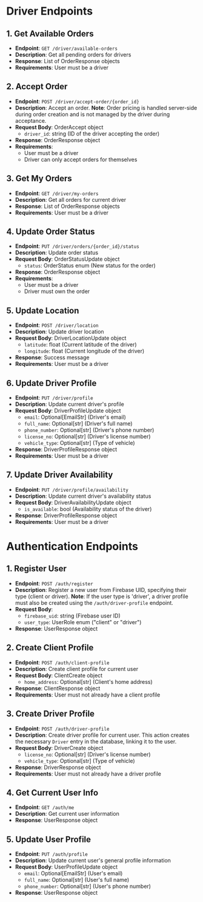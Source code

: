 # Driver Endpoints

## 1. Get Available Orders
- **Endpoint**: `GET /driver/available-orders`
- **Description**: Get all pending orders for drivers
- **Response**: List of OrderResponse objects
- **Requirements**: User must be a driver

## 2. Accept Order
- **Endpoint**: `POST /driver/accept-order/{order_id}`
- **Description**: Accept an order. **Note**: Order pricing is handled server-side during order creation and is not managed by the driver during acceptance.
- **Request Body**: OrderAccept object
  - `driver_id`: string (ID of the driver accepting the order)
- **Response**: OrderResponse object
- **Requirements**:
  - User must be a driver
  - Driver can only accept orders for themselves

## 3. Get My Orders
- **Endpoint**: `GET /driver/my-orders`
- **Description**: Get all orders for current driver
- **Response**: List of OrderResponse objects
- **Requirements**: User must be a driver

## 4. Update Order Status
- **Endpoint**: `PUT /driver/orders/{order_id}/status`
- **Description**: Update order status
- **Request Body**: OrderStatusUpdate object
  - `status`: OrderStatus enum (New status for the order)
- **Response**: OrderResponse object
- **Requirements**:
  - User must be a driver
  - Driver must own the order

## 5. Update Location
- **Endpoint**: `POST /driver/location`
- **Description**: Update driver location
- **Request Body**: DriverLocationUpdate object
  - `latitude`: float (Current latitude of the driver)
  - `longitude`: float (Current longitude of the driver)
- **Response**: Success message
- **Requirements**: User must be a driver

## 6. Update Driver Profile
- **Endpoint**: `PUT /driver/profile`
- **Description**: Update current driver's profile
- **Request Body**: DriverProfileUpdate object
  - `email`: Optional[EmailStr] (Driver's email)
  - `full_name`: Optional[str] (Driver's full name)
  - `phone_number`: Optional[str] (Driver's phone number)
  - `license_no`: Optional[str] (Driver's license number)
  - `vehicle_type`: Optional[str] (Type of vehicle)
- **Response**: DriverProfileResponse object
- **Requirements**: User must be a driver

## 7. Update Driver Availability
- **Endpoint**: `PUT /driver/profile/availability`
- **Description**: Update current driver's availability status
- **Request Body**: DriverAvailabilityUpdate object
  - `is_available`: bool (Availability status of the driver)
- **Response**: DriverProfileResponse object
- **Requirements**: User must be a driver

# Authentication Endpoints

## 1. Register User
- **Endpoint**: `POST /auth/register`
- **Description**: Register a new user from Firebase UID, specifying their type (client or driver). **Note**: If the user type is 'driver', a driver profile must also be created using the `/auth/driver-profile` endpoint.
- **Request Body**:
  - `firebase_uid`: string (Firebase user ID)
  - `user_type`: UserRole enum ("client" or "driver")
- **Response**: UserResponse object

## 2. Create Client Profile
- **Endpoint**: `POST /auth/client-profile`
- **Description**: Create client profile for current user
- **Request Body**: ClientCreate object
  - `home_address`: Optional[str] (Client's home address)
- **Response**: ClientResponse object
- **Requirements**: User must not already have a client profile

## 3. Create Driver Profile
- **Endpoint**: `POST /auth/driver-profile`
- **Description**: Create driver profile for current user. This action creates the necessary `Driver` entry in the database, linking it to the user.
- **Request Body**: DriverCreate object
  - `license_no`: Optional[str] (Driver's license number)
  - `vehicle_type`: Optional[str] (Type of vehicle)
- **Response**: DriverResponse object
- **Requirements**: User must not already have a driver profile

## 4. Get Current User Info
- **Endpoint**: `GET /auth/me`
- **Description**: Get current user information
- **Response**: UserResponse object

## 5. Update User Profile
- **Endpoint**: `PUT /auth/profile`
- **Description**: Update current user's general profile information
- **Request Body**: UserProfileUpdate object
  - `email`: Optional[EmailStr] (User's email)
  - `full_name`: Optional[str] (User's full name)
  - `phone_number`: Optional[str] (User's phone number)
- **Response**: UserResponse object
